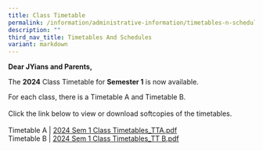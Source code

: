 ```yaml
---
title: Class Timetable
permalink: /information/administrative-information/timetables-n-schedules/class-timetable/
description: ""
third_nav_title: Timetables And Schedules
variant: markdown
---
```

<p><strong>Dear JYians and Parents,</strong></p>
<p>The&nbsp;<strong>2024</strong>&nbsp;Class Timetable for&nbsp;<strong>Semester 1</strong>&nbsp;is now available.</p>
<p>For each class, there is a Timetable A and Timetable B.<br><br>Click the link below to view or download softcopies of the timetables.<br><br>Timetable A | <a href="https://drive.google.com/file/d/18AsiI5Jkd80rPjD5jhh1B8kYIx9sbyW7/view?usp=sharing">2024 Sem 1 Class Timetables_TTA.pdf</a><br>Timetable B |&nbsp;<a href="https://drive.google.com/file/d/1kPNNHgFF2B-xv0c9yvmQRHIV2yNa_Y9C/view?usp=sharing">2024 Sem 1 Class Timetables_TT B.pdf</a></p><br>





